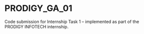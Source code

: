 # PRODIGY_GA_01
Code submission for Internship Task 1 – implemented as part of the PRODIGY INFOTECH internship.
